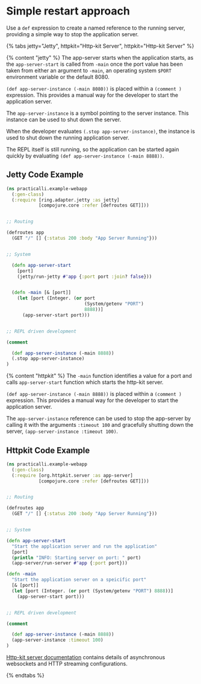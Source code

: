# Simple restart approach
Use a `def` expression to create a named reference to the running server, providing a simple way to stop the application server.

{% tabs jetty="Jetty", httpkit="Http-kit Server", httpkit="Http-kit Server" %}

{% content "jetty" %}
The app-server starts when the application starts, as the `app-server-start` is called from `-main` once the port value has been taken from either an argument to `-main`, an operating system `$PORT` environment variable or the default 8080.

`(def app-server-instance (-main 8080))` is placed within a `(comment )` expression.  This provides a manual way for the developer to start the application server.

The `app-server-instance` is a symbol pointing to the server instance.  This instance can be used to shut down the server.

When the developer evaluates `(.stop app-server-instance)`, the instance is used to shut down the running application server.

The REPL itself is still running, so the application can be started again quickly by evaluating `(def app-server-instance (-main 8888))`.


## Jetty Code Example

```clojure
(ns practicalli.example-webapp
  (:gen-class)
  (:require [ring.adapter.jetty :as jetty]
            [compojure.core :refer [defroutes GET]]))


;; Routing

(defroutes app
  (GET "/" [] {:status 200 :body "App Server Running"}))


;; System

  (defn app-server-start
    [port]
    (jetty/run-jetty #'app {:port port :join? false}))


  (defn -main [& [port]]
    (let [port (Integer. (or port
                             (System/getenv "PORT")
                             8888))]
      (app-server-start port)))


;; REPL driven development

(comment

  (def app-server-instance (-main 8888))
  (.stop app-server-instance)
)
```


{% content "httpkit" %}
The `-main` function identifies a value for a port and calls `app-server-start` function which starts the http-kit server.

`(def app-server-instance (-main 8888))` is placed within a `(comment )` expression.  This provides a manual way for the developer to start the application server.

The `app-server-instance` reference can be used to stop the app-server by calling it with the arguments `:timeout 100` and gracefully shutting down the server, `(app-server-instance :timeout 100)`.

## Httpkit Code Example

```clojure
(ns practicalli.example-webapp
  (:gen-class)
  (:require [org.httpkit.server :as app-server]
            [compojure.core :refer [defroutes GET]]))


;; Routing

(defroutes app
  (GET "/" [] {:status 200 :body "App Server Running"}))


;; System

(defn app-server-start
  "Start the application server and run the application"
  [port]
  (println "INFO: Starting server on port: " port)
  (app-server/run-server #'app {:port port}))

(defn -main
  "Start the application server on a speicific port"
  [& [port]]
  (let [port (Integer. (or port (System/getenv "PORT") 8888))]
    (app-server-start port)))


;; REPL driven development

(comment

  (def app-server-instance (-main 8888))
  (app-server-instance :timeout 100)
)
```

[Http-kit server documentation](http://http-kit.github.io/server.html) contains details of asynchronous websockets and HTTP streaming configurations.

{% endtabs %}
